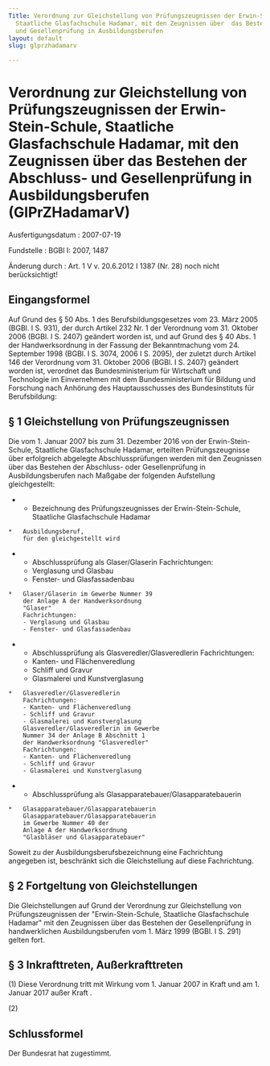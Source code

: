 ```yaml
---
Title: Verordnung zur Gleichstellung von Prüfungszeugnissen der Erwin-Stein-Schule,
  Staatliche Glasfachschule Hadamar, mit den Zeugnissen über  das Bestehen der Abschluss-
  und Gesellenprüfung in Ausbildungsberufen
layout: default
slug: glprzhadamarv

---
```


# Verordnung zur Gleichstellung von Prüfungszeugnissen der Erwin-Stein-Schule, Staatliche Glasfachschule Hadamar, mit den Zeugnissen über  das Bestehen der Abschluss- und Gesellenprüfung in Ausbildungsberufen (GlPrZHadamarV)

Ausfertigungsdatum
:   2007-07-19

Fundstelle
:   BGBl I: 2007, 1487

Änderung durch
:   Art. 1 V v. 20.6.2012 I 1387 (Nr. 28) noch nicht berücksichtigt!



## Eingangsformel

Auf Grund des § 50 Abs. 1 des Berufsbildungsgesetzes vom 23. März 2005
(BGBl. I S. 931), der durch Artikel 232 Nr. 1 der Verordnung vom 31.
Oktober 2006 (BGBl. I S. 2407) geändert worden ist, und auf Grund des
§ 40 Abs. 1 der Handwerksordnung in der Fassung der Bekanntmachung vom
24\. September 1998 (BGBl. I S. 3074, 2006 I S. 2095), der zuletzt
durch Artikel 146 der Verordnung vom 31. Oktober 2006 (BGBl. I S.
2407) geändert worden ist, verordnet das Bundesministerium für
Wirtschaft und Technologie im Einvernehmen mit dem Bundesministerium
für Bildung und Forschung nach Anhörung des Hauptausschusses des
Bundesinstituts für Berufsbildung:


## § 1 Gleichstellung von Prüfungszeugnissen

Die vom 1. Januar 2007 bis zum 31. Dezember 2016 von der Erwin-Stein-
Schule, Staatliche Glasfachschule Hadamar, erteilten Prüfungszeugnisse
über erfolgreich abgelegte Abschlussprüfungen werden mit den
Zeugnissen über das Bestehen der Abschluss- oder Gesellenprüfung in
Ausbildungsberufen nach Maßgabe der folgenden Aufstellung
gleichgestellt:

*    *   Bezeichnung des Prüfungszeugnisses
        der Erwin-Stein-Schule,
        Staatliche Glasfachschule Hadamar

    *   Ausbildungsberuf,
        für den gleichgestellt wird


*    *   Abschlussprüfung als
        Glaser/Glaserin
        Fachrichtungen:
        - Verglasung und Glasbau
        - Fenster- und Glasfassadenbau

    *   Glaser/Glaserin im Gewerbe Nummer 39
        der Anlage A der Handwerksordnung
        "Glaser"
        Fachrichtungen:
        - Verglasung und Glasbau
        - Fenster- und Glasfassadenbau


*    *   Abschlussprüfung als
        Glasveredler/Glasveredlerin
        Fachrichtungen:
        - Kanten- und Flächenveredlung
        - Schliff und Gravur
        - Glasmalerei und Kunstverglasung

    *   Glasveredler/Glasveredlerin
        Fachrichtungen:
        - Kanten- und Flächenveredlung
        - Schliff und Gravur
        - Glasmalerei und Kunstverglasung
        Glasveredler/Glasveredlerin im Gewerbe
        Nummer 34 der Anlage B Abschnitt 1
        der Handwerksordnung "Glasveredler"
        Fachrichtungen:
        - Kanten- und Flächenveredlung
        - Schliff und Gravur
        - Glasmalerei und Kunstverglasung


*    *   Abschlussprüfung als
        Glasapparatebauer/Glasapparatebauerin

    *   Glasapparatebauer/Glasapparatebauerin
        Glasapparatebauer/Glasapparatebauerin
        im Gewerbe Nummer 40 der
        Anlage A der Handwerksordnung
        "Glasbläser und Glasapparatebauer"



Soweit zu der Ausbildungsberufsbezeichnung eine Fachrichtung angegeben
ist, beschränkt sich die Gleichstellung auf diese Fachrichtung.


## § 2 Fortgeltung von Gleichstellungen

Die Gleichstellungen auf Grund der Verordnung zur Gleichstellung von
Prüfungszeugnissen der "Erwin-Stein-Schule, Staatliche Glasfachschule
Hadamar" mit den Zeugnissen über das Bestehen der Gesellenprüfung in
handwerklichen Ausbildungsberufen vom 1. März 1999 (BGBl. I S. 291)
gelten fort.


## § 3 Inkrafttreten, Außerkrafttreten

(1) Diese Verordnung tritt mit Wirkung vom 1. Januar 2007 in Kraft und
am 1. Januar 2017 außer Kraft .

(2)


## Schlussformel

Der Bundesrat hat zugestimmt.

